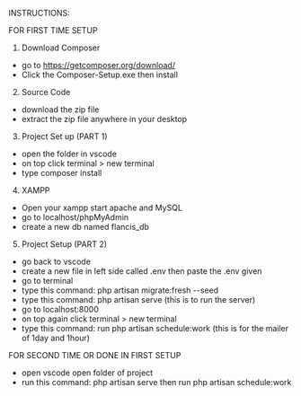 INSTRUCTIONS:

FOR FIRST TIME SETUP

1. Download Composer

-   go to https://getcomposer.org/download/
-   Click the Composer-Setup.exe then install

2. Source Code

-   download the zip file
-   extract the zip file anywhere in your desktop

3. Project Set up (PART 1)

-   open the folder in vscode
-   on top click terminal > new terminal
-   type composer install

4. XAMPP

-   Open your xampp start apache and MySQL
-   go to localhost/phpMyAdmin
-   create a new db named flancis_db

5. Project Setup (PART 2)

-   go back to vscode
-   create a new file in left side called .env then paste the .env given
-   go to terminal
-   type this command: php artisan migrate:fresh --seed
-   type this command: php artisan serve (this is to run the server)
-   go to localhost:8000
-   on top again click terminal > new terminal
-   type this command: run php artisan schedule:work (this is for the mailer of 1day and 1hour)

FOR SECOND TIME OR DONE IN FIRST SETUP

-   open vscode open folder of project
-   run this command: php artisan serve then run php artisan schedule:work
